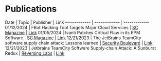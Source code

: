 # Publications #

Date | Topic | Publisher | Link
------------- | ------------- | -------------
01/12/2024 | FBot Hacking Tool Targets Major Cloud Services | [SC Magazine](https://www.scmagazine.com/) | [Link](https://www.scmagazine.com/news/fbot-hacking-tool-targets-major-cloud-services)
01/05/2024 | Ivanti Patches Critical Flaw in its EPM Software | [SC Magazine](https://www.scmagazine.com/) | [Link](https://www.scmagazine.com/news/ivanti-patches-critical-flaw-in-its-epm-software)
12/21/2023 | The JetBrains TeamCity software supply chain attack: Lessons learned | [Security Boulevard](securityboulevard.com) | [Link](https://securityboulevard.com/2023/12/the-jetbrains-teamcity-software-supply-chain-attack-lessons-learned/)
12/21/2023 | Jetbrains TeamCity Software Supply-chain Attack: A Sunburst Redux | [Reversing Labs](https://www.reversinglabs.com) | [Link](https://www.reversinglabs.com/blog/jetbrains-teamcity-software-supply-chain-attack-a-sunburt-redux)
